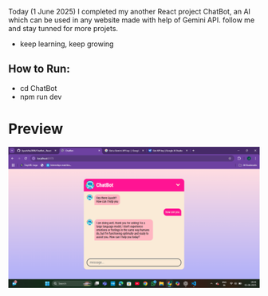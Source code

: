Today (1 June 2025) I completed my another React project ChatBot, an AI which can be used in any website made with help of Gemini API. follow me and stay tunned for more projets.
- keep learning, keep growing 

## How to Run:

- cd ChatBot
- npm run dev

# Preview

![Output Image](ChatBot/src/assets/output.png)
